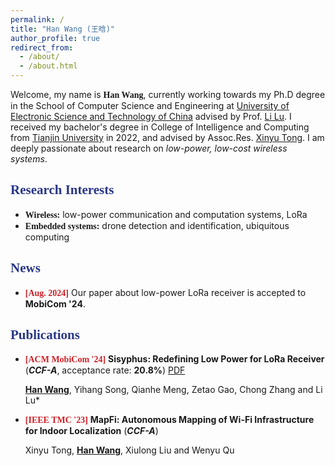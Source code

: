 ```yaml
---
permalink: /
title: "Han Wang (王晗)"
author_profile: true
redirect_from: 
  - /about/
  - /about.html
---
```


Welcome, my name is **<font face="Georgia">Han Wang</font>**, currently working towards my Ph.D degree in the School of Computer Science and Engineering at [University of Electronic Science and Technology of China](https://en.uestc.edu.cn/) advised by Prof. [Li Lu](https://www.en.scse.uestc.edu.cn/info/1085/2182.htm). I received my bachelor's degree in College of Intelligence and Computing from [Tianjin University](https://www.tju.edu.cn/english/index.htm) in 2022, and advised by Assoc.Res. [Xinyu Tong](http://cic.tju.edu.cn/faculty/tongxinyu/index.html). I am deeply passionate about research on *low-power, low-cost wireless systems*. 

## <font face="Century Gothic" color="283687">Research Interests</font>

- **<font face="Georgia">Wireless:</font>** low-power communication and computation systems, LoRa
- **<font face="Georgia">Embedded systems:</font>** drone detection and identification, ubiquitous computing 

## <font face="Century Gothic" color="283687">News</font>

- **<font color="CD2027" face="Georgia">[Aug. 2024]</font>** Our paper about low-power LoRa receiver is accepted to **MobiCom '24**.

## <font face="Century Gothic" color="283687">Publications</font>

- **<font color="CD2027" face="Georgia">[ACM MobiCom '24]</font>** **Sisyphus: Redefining Low Power for LoRa Receiver** (***CCF-A***, acceptance rate: **20.8%**) [PDF](\files\han_sisyphus_camera_ready.pdf)
  
   **<u>Han Wang</u>**, Yihang Song, Qianhe Meng, Zetao Gao, Chong Zhang and Li Lu*

  

- **<font color="CD2027" face="Georgia">[IEEE TMC '23]</font>** **MapFi: Autonomous Mapping of Wi-Fi Infrastructure for Indoor Localization** (***CCF-A***) 
  
   Xinyu Tong, **<u>Han Wang</u>**, Xiulong Liu and Wenyu Qu 

   
   

<script type='text/javascript' id='clustrmaps' src='//cdn.clustrmaps.com/map_v2.js?cl=ffffff&w=a&t=tt&d=tf6trRht7T5GWabkmifch2uaHHA47Ixj-cwebHXvmBk&co=283687&ct=ffffff&cmo=fa0303&cmn=20ba4c'></script>

